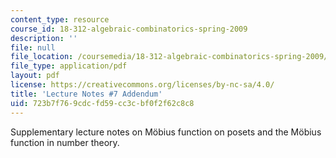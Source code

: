 ```yaml
---
content_type: resource
course_id: 18-312-algebraic-combinatorics-spring-2009
description: ''
file: null
file_location: /coursemedia/18-312-algebraic-combinatorics-spring-2009/723b7f769cdcfd59cc3cbf0f2f62c8c8_MIT18_312S09_lec07_Mobius.pdf
file_type: application/pdf
layout: pdf
license: https://creativecommons.org/licenses/by-nc-sa/4.0/
title: 'Lecture Notes #7 Addendum'
uid: 723b7f76-9cdc-fd59-cc3c-bf0f2f62c8c8
---
```

Supplementary lecture notes on Möbius function on posets and the Möbius function in number theory.